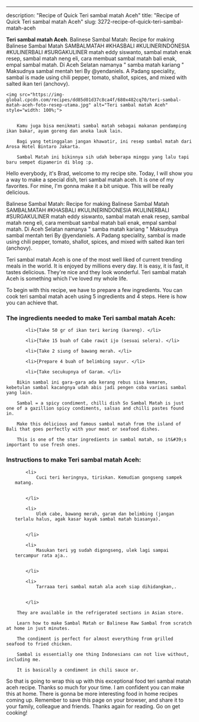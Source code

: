 ---
description: "Recipe of Quick Teri sambal matah Aceh"
title: "Recipe of Quick Teri sambal matah Aceh"
slug: 3272-recipe-of-quick-teri-sambal-matah-aceh

<p>
	<strong>Teri sambal matah Aceh</strong>. 
	Balinese Sambal Matah: Recipe for making Balinese Sambal Matah SAMBALMATAH #KHASBALI #KULINERINDONESIA #KULINERBALI #SURGAKULINER matah eddy siswanto, sambal matah enak resep, sambal matah neng eli, cara membuat sambal matah bali enak, empal sambal matah. Di Aceh Selatan namanya &#34; samba matah kariang &#34; Maksudnya sambal mentah teri By @yendaniels. A Padang speciality, sambal is made using chili pepper, tomato, shallot, spices, and mixed with salted ikan teri (anchovy).
</p>
<p>
	
	<img src="https://img-global.cpcdn.com/recipes/dd85d01d37c8ca4f/680x482cq70/teri-sambal-matah-aceh-foto-resep-utama.jpg" alt="Teri sambal matah Aceh" style="width: 100%;">
	
	
		Kamu juga bisa menikmati sambal matah sebagai makanan pendamping ikan bakar, ayam goreng dan aneka lauk lain.
	
		Bagi yang tetinggalan jangan khawatir, ini resep sambal matah dari Arosa Hotel Bintaro Jakarta.
	
		Sambal Matah ini bikinnya sih udah beberapa minggu yang lalu tapi baru sempet dipamerin di blog :p.
	
</p>
<p>
	Hello everybody, it's Brad, welcome to my recipe site. Today, I will show you a way to make a special dish, teri sambal matah aceh. It is one of my favorites. For mine, I'm gonna make it a bit unique. This will be really delicious.
</p>
	
<p>
	Balinese Sambal Matah: Recipe for making Balinese Sambal Matah SAMBALMATAH #KHASBALI #KULINERINDONESIA #KULINERBALI #SURGAKULINER matah eddy siswanto, sambal matah enak resep, sambal matah neng eli, cara membuat sambal matah bali enak, empal sambal matah. Di Aceh Selatan namanya &#34; samba matah kariang &#34; Maksudnya sambal mentah teri By @yendaniels. A Padang speciality, sambal is made using chili pepper, tomato, shallot, spices, and mixed with salted ikan teri (anchovy).
</p>
<p>
	Teri sambal matah Aceh is one of the most well liked of current trending meals in the world. It is enjoyed by millions every day. It is easy, it is fast, it tastes delicious. They're nice and they look wonderful. Teri sambal matah Aceh is something which I've loved my whole life.
</p>

<p>
To begin with this recipe, we have to prepare a few ingredients. You can cook teri sambal matah aceh using 5 ingredients and 4 steps. Here is how you can achieve that.
</p>

<h3>The ingredients needed to make Teri sambal matah Aceh:</h3>

<ol>
	
		<li>{Take 50 gr of ikan teri kering (kareng). </li>
	
		<li>{Take 15 buah of Cabe rawit ijo (sesuai selera). </li>
	
		<li>{Take 2 siung of bawang merah. </li>
	
		<li>{Prepare 4 buah of belimbing sayur. </li>
	
		<li>{Take secukupnya of Garam. </li>
	
</ol>
<p>
	
		Bikin sambal ini gara-gara ada kerang rebus sisa kemaren, kebetulan sambal kacangnya udah abis jadi pengen coba variasi sambal yang lain.
	
		Sambal = a spicy condiment, chilli dish So Sambal Matah is just one of a gazillion spicy condiments, salsas and chilli pastes found in.
	
		Make this delicious and famous sambal matah from the island of Bali that goes perfectly with your meat or seafood dishes.
	
		This is one of the star ingredients in sambal matah, so it&#39;s important to use fresh ones.
	
</p>

<h3>Instructions to make Teri sambal matah Aceh:</h3>

<ol>
	
		<li>
			Cuci teri keringnya, tiriskan. Kemudian gongseng sampek matang.
			
			
		</li>
	
		<li>
			Ulek cabe, bawang merah, garam dan belimbing (jangan terlalu halus, agak kasar kayak sambal matah biasanya).
			
			
		</li>
	
		<li>
			Masukan teri yg sudah digongseng, ulek lagi sampai tercampur rata aja..
			
			
		</li>
	
		<li>
			Tarraaa teri sambal matah ala aceh siap dihidangkan,.
			
			
		</li>
	
</ol>

<p>
	
		They are available in the refrigerated sections in Asian store.
	
		Learn how to make Sambal Matah or Balinese Raw Sambal from scratch at home in just minutes.
	
		The condiment is perfect for almost everything from grilled seafood to fried chicken.
	
		Sambal is essentially one thing Indonesians can not live without, including me.
	
		It is basically a condiment in chili sauce or.
	
</p>

<p>
	So that is going to wrap this up with this exceptional food teri sambal matah aceh recipe. Thanks so much for your time. I am confident you can make this at home. There is gonna be more interesting food in home recipes coming up. Remember to save this page on your browser, and share it to your family, colleague and friends. Thanks again for reading. Go on get cooking!
</p>
